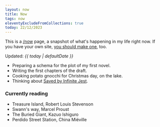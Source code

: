 ```yaml
---
layout: now
title: Now
tags: now
eleventyExcludeFromCollections: true
today: 22/12/2023
---
```


This is a [/now](https://nownownow.com) page, a snapshot of what's happening in my life right now. 
If you have your own site, [you should make one](https://nownownow.com/about), too.

Updated: *{{ today | defaultDate }}*

- Preparing a schema for the plot of my first novel.
- Writing the first chapters of the draft.
- Cooking potato gnocchi for Christmas day, on the lake.
- Thinking about [Saved by Infinite Jest](https://aeon.co/essays/how-infinite-jest-tethered-me-to-life-when-i-almost-let-it-go).

### Currently reading

- Treasure Island, Robert Louis Stevenson
- Swann's way, Marcel Proust
- The Buried Giant, Kazuo Ishiguro
- Perdido Street Station, China Miéville
